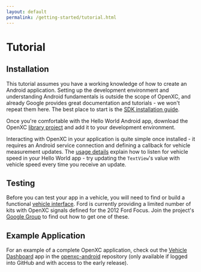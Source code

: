 ```yaml
---
layout: default
permalink: /getting-started/tutorial.html
---
```


Tutorial
=============

## Installation

This tutorial assumes you have a working knowledge of how to create an Android
application. Setting up the development environment and understanding Android
fundamentals is outside the scope of OpenXC, and already Google provides great
documentation and tutorials - we won't repeat them here. The best place to start
is the [SDK installation guide][sdk].

Once you're comfortable with the Hello World Android app, download the OpenXC
[library project][] and add it to your development environment.

Interacting with OpenXC in your application is quite simple once installed - it
requires an Android service connection and defining a callback for vehicle
measurement updates. The [usage details][] explain how to listen for vehicle
speed in your Hello World app - try updating the `TextView`'s value with vehicle
speed every time you receive an update.

## Testing

Before you can test your app in a vehicle, you will need to find or build a
functional [vehicle interface][]. Ford is currently providing a limited number
of kits with OpenXC signals defined for the 2012 Ford Focus. Join the project's
[Google Group][gg] to find out how to get one of these.

## Example Application

For an example of a complete OpenXC application, check out the
[Vehicle Dashboard][] app in the [openxc-android][] repository (only available
if logged into GitHub and with access to the early release).

[gg]: http://groups.google.com/group/openxc
[sdk]: http://developer.android.com/sdk/installing.html
[vehicle interface]: http://openxcplatform.com/developers/vehicle-interface/hardware.html
[library project]: http://openxcplatform.com/developers/android/library-installation.html
[usage details]: http://openxcplatform.com/developers/android/library-usage.html
[openxc-android]: https://github.com/openxc/openxc-android
[Vehicle Dashboard]: https://github.com/openxc/openxc-android/tree/master/examples
